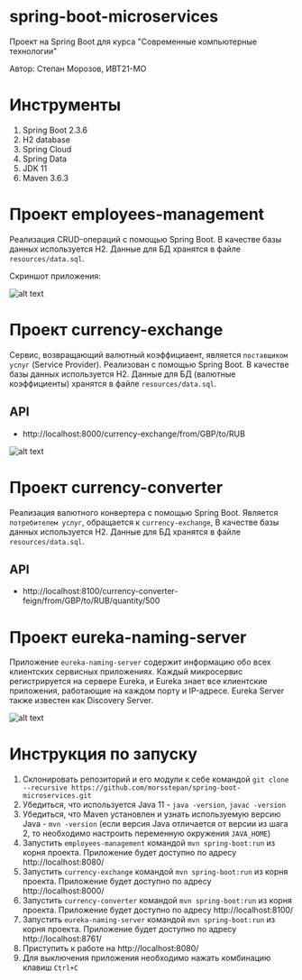 # spring-boot-microservices

Проект на Spring Boot для курса "Современные компьютерные технологии"

Автор: Степан Морозов, ИВТ21-МО

# Инструменты
1. Spring Boot 2.3.6
2. H2 database
3. Spring Cloud
4. Spring Data
5. JDK 11
6. Maven 3.6.3

# Проект employees-management

Реализация CRUD-операций с помощью Spring Boot.
В качестве базы данных используется Н2. Данные для БД хранятся в файле `resources/data.sql`. 

Скриншот приложения:

![alt text](https://i.imgur.com/bgCUu2f.jpeg)


# Проект currency-exchange

Сервис, возвращающий валютный коэффициаент, является `поставщиком услуг` (Service Provider). Реализован с помощью Spring Boot.
В качестве базы данных используется Н2. Данные для БД (валютные коэффициенты) хранятся в файле `resources/data.sql`. 

## API
- http://localhost:8000/currency-exchange/from/GBP/to/RUB

![alt text](https://i.imgur.com/RGfaeNg.jpeg)

# Проект currency-converter

Реализация валютного конвертера с помощью Spring Boot. Является `потребителем услуг`, обращается к `currency-exchange`, 
В качестве базы данных используется Н2. Данные для БД хранятся в файле `resources/data.sql`. 

## API
- http://localhost:8100/currency-converter-feign/from/GBP/to/RUB/quantity/500

# Проект eureka-naming-server

Приложение `eureka-naming-server` содержит информацию обо всех клиентских сервисных приложениях.
Каждый микросервис регистрируется на сервере Eureka, и Eureka знает все клиентские приложения, работающие на каждом порту и IP-адресе.
Eureka Server также известен как Discovery Server.

![alt text](https://i.imgur.com/H5JNOhP.jpeg)

# Инструкция по запуску

1. Склонировать репозиторий и его модули к себе командой `git clone --recursive https://github.com/morsstepan/spring-boot-microservices.git`
2. Убедиться, что используется Java 11 - `java -version`, `javac -version`
3. Убедиться, что Maven установлен и узнать используемую версию Java - `mvn -version` (если версия Java отличается от версии из шага 2, то необходимо настроить переменную окружения `JAVA_HOME`)
4. Запустить `employees-management` командой `mvn spring-boot:run` из корня проекта. Приложение будет доступно по адресу http://localhost:8080/
5. Запустить `currency-exchange` командой `mvn spring-boot:run` из корня проекта. Приложение будет доступно по адресу http://localhost:8000/
6. Запустить `currency-converter` командой `mvn spring-boot:run` из корня проекта. Приложение будет доступно по адресу http://localhost:8100/
7. Запустить `eureka-naming-server` командой `mvn spring-boot:run` из корня проекта. Приложение будет доступно по адресу http://localhost:8761/
8. Приступить к работе на http://localhost:8080/
9. Для выключения приложения необходимо нажать комбинацию клавиш `Ctrl+C`

